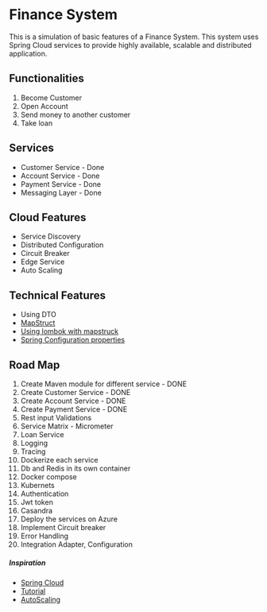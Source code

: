 # Finance System

This is a simulation of basic features of a Finance System.
This system uses Spring Cloud services to provide highly available, scalable and distributed application.

## Functionalities
1. Become Customer
2. Open Account
3. Send money to another customer
4. Take loan

## Services
* Customer Service - Done
* Account Service - Done
* Payment Service - Done
* Messaging Layer - Done

## Cloud Features
* Service Discovery
* Distributed Configuration
* Circuit Breaker
* Edge Service
* Auto Scaling

## Technical Features
* Using DTO
* [MapStruct](https://www.baeldung.com/mapstruct)
* [Using lombok with mapstruck](https://stackoverflow.com/questions/47676369/mapstruct-and-lombok-not-working-togather)
* [Spring Configuration properties](https://www.baeldung.com/configuration-properties-in-spring-boot)

## Road Map
1. Create Maven module for different service - DONE
2. Create Customer Service - DONE
3. Create Account Service - DONE
4. Create Payment Service - DONE
5. Rest input Validations
6. Service Matrix - Micrometer
7. Loan Service
8. Logging
9. Tracing
10. Dockerize each service
11. Db and Redis in its own container
12. Docker compose
13. Kubernets
14. Authentication
15. Jwt token
16. Casandra
17. Deploy the services on Azure
18. Implement Circuit breaker
19. Error Handling
20. Integration Adapter, Configuration


##### Inspiration
* [Spring Cloud](http://spring.io/projects/spring-cloud)
* [Tutorial](https://www.devglan.com/spring-cloud/spring-cloud-tutorial)
* [AutoScaling](https://dzone.com/articles/spring-boot-autoscaler)
